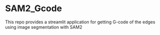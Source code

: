 # SAM2_Gcode
This repo provides a streamlit application for getting G-code of the edges using image segmentation with SAM2
